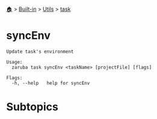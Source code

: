 <!--startTocHeader-->
[🏠](../../../README.md) > [Built-in](../../README.md) > [Utils](../README.md) > [task](README.md)
# syncEnv
<!--endTocHeader-->

```
Update task's environment

Usage:
  zaruba task syncEnv <taskName> [projectFile] [flags]

Flags:
  -h, --help   help for syncEnv

```

# Subtopics
<!--startTocSubtopic-->
<!--endTocSubtopic-->